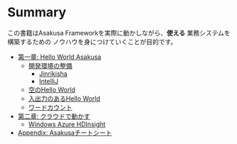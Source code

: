 # Summary

この書籍はAsakusa Frameworkを実際に動かしながら、**使える** 業務システムを構築するための
ノウハウを身につけていくことが目的です。

* [第一章: Hello World Asakusa](chapter1/README.md)
  * [開発環境の整備](chapter1/devenv.md)
      * [Jinrikisha](chapter1/Jinrikisha.md)
      * [IntelliJ](chapter1/IntelliJ.md)
  * [空のHello World](chapter1/section1.md)
  * [入出力のあるHello World](chapter1/section2.md)
  * [ワードカウント](chapter1/section3.md)
* [第二章: クラウドで動かす](chapter2/README.md)
  * [Windows Azure HDInsight](chapter2/HDInsight.md)
* [Appendix: Asakusaチートシート](appendix/cheatsheet.md)


